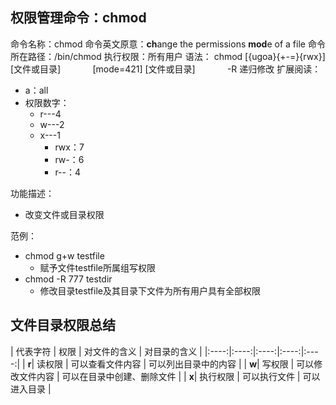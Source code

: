 ## 权限管理命令：chmod
命令名称：chmod
命令英文原意：**ch**ange the permissions **mod**e of a file
命令所在路径：/bin/chmod
执行权限：所有用户
语法：
chmod [{ugoa}{+-=}{rwx}] [文件或目录]
&nbsp;&nbsp;&nbsp;&nbsp;&nbsp;&nbsp;&nbsp;&nbsp;&nbsp;&nbsp;&nbsp;&nbsp;[mode=421] [文件或目录]
&nbsp;&nbsp;&nbsp;&nbsp;&nbsp;&nbsp;&nbsp;&nbsp;&nbsp;&nbsp;&nbsp;&nbsp;-R 递归修改
扩展阅读：
* a：all
* 权限数字：
    * r---4
    * w---2
    * x---1
        * rwx：7
        * rw-：6
        * r--：4

功能描述：
* 改变文件或目录权限

范例：
* chmod g+w testfile
    * 赋予文件testfile所属组写权限
* chmod -R 777 testdir
    * 修改目录testfile及其目录下文件为所有用户具有全部权限
## 文件目录权限总结
| 代表字符 | 权限 | 对文件的含义 | 对目录的含义 |
|:----:|:----:|:----:|:----:|:----:|
| **r**| 读权限 | 可以查看文件内容 | 可以列出目录中的内容 |
| **w**| 写权限 | 可以修改文件内容 | 可以在目录中创建、删除文件 |
| **x**| 执行权限 | 可以执行文件 | 可以进入目录 |
